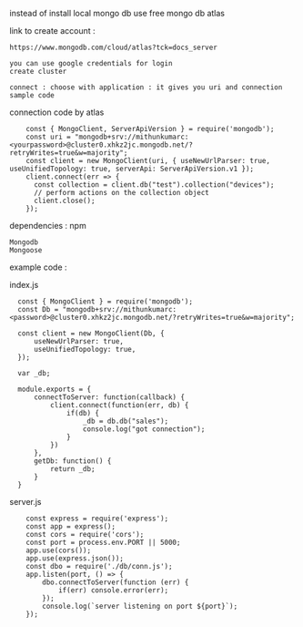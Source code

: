 instead of install local mongo db
use free mongo db atlas


link to create account : 

    https://www.mongodb.com/cloud/atlas?tck=docs_server

    you can use google credentials for login
    create cluster

    connect : choose with application : it gives you uri and connection sample code
    
    
connection code by atlas


        const { MongoClient, ServerApiVersion } = require('mongodb');
        const uri = "mongodb+srv://mithunkumarc:<yourpassword>@cluster0.xhkz2jc.mongodb.net/?retryWrites=true&w=majority";
        const client = new MongoClient(uri, { useNewUrlParser: true, useUnifiedTopology: true, serverApi: ServerApiVersion.v1 });
        client.connect(err => {
          const collection = client.db("test").collection("devices");
          // perform actions on the collection object
          client.close();
        });

  
dependencies : npm

    Mongodb
    Mongoose
    
example code : 

index.js

      const { MongoClient } = require('mongodb');
      const Db = "mongodb+srv://mithunkumarc:<password>@cluster0.xhkz2jc.mongodb.net/?retryWrites=true&w=majority";

      const client = new MongoClient(Db, {
          useNewUrlParser: true,
          useUnifiedTopology: true,
      });

      var _db;

      module.exports = {
          connectToServer: function(callback) {
              client.connect(function(err, db) {
                  if(db) {
                      _db = db.db("sales");
                      console.log("got connection");
                  }
              })
          },
          getDb: function() {
              return _db;
          }
      }
      
      
server.js

        const express = require('express');
        const app = express();
        const cors = require('cors');
        const port = process.env.PORT || 5000;
        app.use(cors());
        app.use(express.json());
        const dbo = require('./db/conn.js');
        app.listen(port, () => {
            dbo.connectToServer(function (err) {
                if(err) console.error(err);
            });
            console.log(`server listening on port ${port}`);
        });
